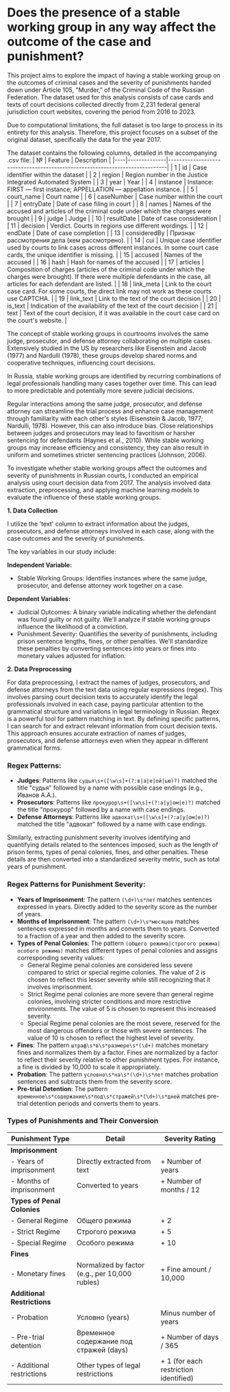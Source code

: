 # Does the presence of a stable working group in any way affect the outcome of the case and punishment?

This project aims to explore the impact of having a stable working group on the outcomes of criminal cases and the severity of punishments handed down under Article 105, "Murder," of the Criminal Code of the Russian Federation. The dataset used for this analysis consists of case cards and texts of court decisions collected directly from 2,231 federal general jurisdiction court websites, covering the period from 2016 to 2023.

Due to computational limitations, the full dataset is too large to process in its entirety for this analysis. Therefore, this project focuses on a subset of the original dataset, specifically the data for the year 2017.


The dataset contains the following columns, detailed in the accompanying .csv file:
| №  | Feature      | Description                                                                 |
|----|--------------|-----------------------------------------------------------------------------|
| 1  | id           | Case identifier within the dataset                                          |
| 2  | region       | Region number in the Justice Integrated Automated System                    |
| 3  | year         | Year                                                                        |
| 4  | instance     | Instance: FIRST — first instance; APPELLATION — appellation instance.       |
| 5  | court_name   | Court name                                                                  |
| 6  | caseNumber   | Case number within the court                                                |
| 7  | entryDate    | Date of case filing in court                                                |
| 8  | names        | Names of the accused and articles of the criminal code under which the charges were brought |
| 9  | judge        | Judge                                                                       |
| 10 | resultDate   | Date of case consideration                                                  |
| 11 | decision     | Verdict. Courts in regions use different wordings.                          |
| 12 | endDate      | Date of case completion                                                     |
| 13 | consideredBy | Признак рассмотрения дела (кем рассмотрено).                                |
| 14 | cui          | Unique case identifier used by courts to link cases across different instances. In some court case cards, the unique identifier is missing. |
| 15 | accused      | Names of the accused                                                        |
| 16 | hash         | Hash for names of the accused                                               |
| 17 | articles     | Composition of charges (articles of the criminal code under which the charges were brought). If there were multiple defendants in the case, all articles for each defendant are listed. |
| 18 | link_meta    | Link to the court case card. For some courts, the direct link may not work as these courts use CAPTCHA. |
| 19 | link_text    | Link to the text of the court decision                                      |
| 20 | is_text      | Indication of the availability of the text of the court decision            |
| 21 | text         | Text of the court decision, if it was available in the court case card on the court's website. |

The concept of stable working groups in courtrooms involves the same judge, prosecutor, and defense attorney collaborating on multiple cases. Extensively studied in the US by researchers like Eisenstein and Jacob (1977) and Nardulli (1978), these groups develop shared norms and cooperative techniques, influencing court decisions.

In Russia, stable working groups are identified by recurring combinations of legal professionals handling many cases together over time. This can lead to more predictable and potentially more severe judicial decisions.

Regular interactions among the same judge, prosecutor, and defense attorney can streamline the trial process and enhance case management through familiarity with each other's styles (Eisenstein & Jacob, 1977; Nardulli, 1978). However, this can also introduce bias. Close relationships between judges and prosecutors may lead to favoritism or harsher sentencing for defendants (Haynes et al., 2010). While stable working groups may increase efficiency and consistency, they can also result in uniform and sometimes stricter sentencing practices (Johnson, 2006).

To investigate whether stable working groups affect the outcomes and severity of punishments in Russian courts, I conducted an empirical analysis using court decision data from 2017. The analysis involved data extraction, preprocessing, and applying machine learning models to evaluate the influence of these stable working groups.

**1. Data Collection**

I utilize the 'text' column to extract information about the judges, prosecutors, and defense attorneys involved in each case, along with the case outcomes and the severity of punishments.

The key variables in our study include:

**Independent Variable:**
  - Stable Working Groups: Identifies instances where the same judge, prosecutor, and defense attorney work together on a case.

**Dependent Variables:**
  - Judicial Outcomes: A binary variable indicating whether the defendant was found guilty or not guilty. We'll analyze if stable working groups influence the likelihood of a conviction.
  - Punishment Severity: Quantifies the severity of punishments, including prison sentence lengths, fines, or other penalties. We'll standardize these penalties by converting sentences into years or fines into monetary values adjusted for inflation.


**2. Data Preprocessing**


For data preprocessing, I extract the names of judges, prosecutors, and defense attorneys from the text data using regular expressions (regex). This involves parsing court decision texts to accurately identify the legal professionals involved in each case, paying particular attention to the grammatical structure and variations in legal terminology in Russian. Regex is a powerful tool for pattern matching in text. By defining specific patterns, I can search for and extract relevant information from court decision texts. This approach ensures accurate extraction of names of judges, prosecutors, and defense attorneys even when they appear in different grammatical forms.

### Regex Patterns:

- **Judges**: Patterns like `судья\s+([\w\s]+(?:в|а|е|ой|ью)?)` matched the title "судья" followed by a name with possible case endings (e.g., Иванов А.А.).
- **Prosecutors**: Patterns like `прокурор\s+([\w\s]+(?:а|у|ом|е)?)` matched the title "прокурор" followed by a name with case endings.
- **Defense Attorneys**: Patterns like `адвокат\s+([\w\s]+(?:а|у|ом|е)?)` matched the title "адвокат" followed by a name with case endings.

Similarly, extracting punishment severity involves identifying and quantifying details related to the sentences imposed, such as the length of prison terms, types of penal colonies, fines, and other penalties. These details are then converted into a standardized severity metric, such as total years of punishment.

### Regex Patterns for Punishment Severity:

- **Years of Imprisonment**: The pattern `(\d+)\s*лет` matches sentences expressed in years. Directly added to the severity score as the number of years.
- **Months of Imprisonment**: The pattern `(\d+)\s*месяцев` matches sentences expressed in months and converts them to years. Converted to a fraction of a year and then added to the severity score.
- **Types of Penal Colonies**: The pattern `(общего режима|строгого режима|особого режима)` matches different types of penal colonies and assigns corresponding severity values:
  - General Regime penal colonies are considered less severe compared to strict or special regime colonies. The value of 2 is chosen to reflect this lesser severity while still recognizing that it involves imprisonment.
  - Strict Regime penal colonies are more severe than general regime colonies, involving stricter conditions and more restrictive environments. The value of 5 is chosen to represent this increased severity.
  - Special Regime penal colonies are the most severe, reserved for the most dangerous offenders or those with severe sentences. The value of 10 is chosen to reflect the highest level of severity.
- **Fines**: The pattern `штраф\s*в\s*размере\s*(\d+)` matches monetary fines and normalizes them by a factor. Fines are normalized by a factor to reflect their severity relative to other punishment types. For instance, a fine is divided by 10,000 to scale it appropriately.
- **Probation**: The pattern `условно\s*на\s*(\d+)\s*лет` matches probation sentences and subtracts them from the severity score.
- **Pre-trial Detention**: The pattern `временное\s*содержание\s*под\s*стражей\s*(\d+)\s*дней` matches pre-trial detention periods and converts them to years.

### Types of Punishments and Their Conversion

| Punishment Type         | Detail                                           | Severity Rating                     |
|-------------------------|--------------------------------------------------|-------------------------------------|
| **Imprisonment**        |                                                  |                                     |
| - Years of imprisonment | Directly extracted from text                     | + Number of years                   |
| - Months of imprisonment| Converted to years                               | + Number of months / 12             |
| **Types of Penal Colonies** |                                             |                                     |
| - General Regime        | Общего режима                                    | + 2                                 |
| - Strict Regime         | Строгого режима                                  | + 5                                 |
| - Special Regime        | Особого режима                                   | + 10                                |
| **Fines**               |                                                  |                                     |
| - Monetary fines        | Normalized by factor (e.g., per 10,000 rubles)   | + Fine amount / 10,000              |
| **Additional Restrictions**|                                              |                                     |
| - Probation             | Условно (years)                                  | Minus number of years               |
| - Pre-trial detention   | Временное содержание под стражей (days)          | + Number of days / 365              |
| - Additional restrictions| Other types of legal restrictions               | + 1 (for each restriction identified) |
